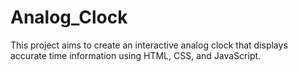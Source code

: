 # Analog_Clock
This project aims to create an interactive analog clock that displays accurate time information using HTML, CSS, and JavaScript.
